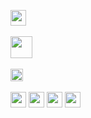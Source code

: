 <img src="https://img.shields.io/badge/Email-moh.abuhanifa@gmail.com-EA4335?style=badge&logo=gmail" height="25"/>&nbsp;

<img src="https://img.shields.io/badge/Gmail-Gmail-red?style=for-the-badge&logo=gmail" height="35"/>&nbsp;

<img src="https://img.shields.io/badge/Facebook-1877F2?style=badge&logo=Facebook&logoColor=fff" height="20" />&nbsp;&nbsp;

<img src="https://img.shields.io/badge/-Facebook-20232A?style=for-the-badge&logo=facebook&logoColor=1877F2" height="25" />

<img src="https://img.shields.io/badge/-Twitter-20232A?style=for-the-badge&logo=twitter&logoColor=1D9BF0" height="25" />

<img src="https://img.shields.io/badge/-LinkedIn-20232A?style=for-the-badge&logo=linkedin&logoColor=1D9BF0" height="25" />

<img src="https://img.shields.io/badge/-Instagram-20232A?style=for-the-badge&logo=instagram&logoColor=E4405F" height="25" />
